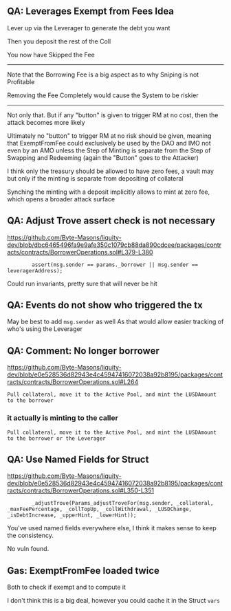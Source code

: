 ## QA: Leverages Exempt from Fees Idea

Lever up via the Leverager to generate the debt you want

Then you deposit the rest of the Coll

You now have Skipped the Fee

---

Note that the Borrowing Fee is a big aspect as to why Sniping is not Profitable

Removing the Fee Completely would cause the System to be riskier

---

Not only that. But if any "button" is given to trigger RM at no cost, then the attack becomes more likely

Ultimately no "button" to trigger RM at no risk should be given, meaning that ExemptFromFee could exclusively be used by the DAO and IMO not even by an AMO unless the Step of Minting is separate from the Step of Swapping and Redeeming (again the "Button" goes to the Attacker)


I think only the treasury should be allowed to have zero fees, a vault may but only if the minting is separate from depositing of collateral

Synching the minting with a deposit implicitly allows to mint at zero fee, which opens a broader attack surface

## QA: Adjust Trove assert check is not necessary
https://github.com/Byte-Masons/liquity-dev/blob/dbc6465496fa9e9afe350c1079cb88da890cdcee/packages/contracts/contracts/BorrowerOperations.sol#L379-L380

```solidity
        assert(msg.sender == params._borrower || msg.sender == leveragerAddress);

```

Could run invariants, pretty sure that will never be hit

## QA: Events do not show who triggered the tx

May be best to add `msg.sender` as well
As that would allow easier tracking of who's using the Leverager

## QA: Comment: No longer borrower

https://github.com/Byte-Masons/liquity-dev/blob/e0e528536d82943e4c45947416072038a92b8195/packages/contracts/contracts/BorrowerOperations.sol#L264

```solidity
Pull collateral, move it to the Active Pool, and mint the LUSDAmount to the borrower
```
### it actually is minting to the caller

```solidity
Pull collateral, move it to the Active Pool, and mint the LUSDAmount to the borrower or the Leverager
```

## QA: Use Named Fields for Struct

https://github.com/Byte-Masons/liquity-dev/blob/e0e528536d82943e4c45947416072038a92b8195/packages/contracts/contracts/BorrowerOperations.sol#L350-L351

```solidity
        _adjustTrove(Params_adjustTroveFor(msg.sender, _collateral, _maxFeePercentage, _collTopUp, _collWithdrawal, _LUSDChange, _isDebtIncrease, _upperHint, _lowerHint));

```

You've used named fields everywhere else, I think it makes sense to keep the consistency.

No vuln found.

## Gas: ExemptFromFee loaded twice

Both to check if exempt and to compute it

I don't think this is a big deal, however you could cache it in the Struct `vars`


